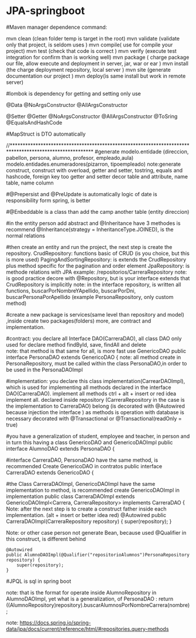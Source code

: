 # JPA-springboot

#Maven manager dependence command:

mvn clean (clean folder temp is target in the root)
mvn validate (validate only that project, is seldom uses )
mvn compile( use for compile your project)
mvn test (check that code is correct )
mvn verify (execute test integration for confirm than is working well)
mvn package ( charge package our file, allow execute and deployment in server, jar, war or ear )
mvn install (the charge deployment repository, local server )
mvn site (generate documentation our project )
mvn deploy(is same install but work in remote server)

#lombok is dependency for getting and setting only use 

@Data
@NoArgsConstructor
@AllArgsConstructor


@Setter
@Getter 
@NoArgsConstructor
@AllArgsConstructor
@ToSring
@EqualsAndHashCode

#MapStruct is DTO automatically 


//********************************************************************************************************
#generate modelo.entidade (direccion, pabellon, persona, alumno, profesor, empleado,aula)
modelo.entidades.enumeradores(pizarron, tipoempleado)
	note:generate construct, construct with overload, getter and setter, tostring, equals and hashcode, foreign key too getter and setter
	decor table and attribute, name table, name column

#@Prepersist and @PreUpdate is automatically logic of date is responsibility form spring, is better 

#@Enbeddable is a class than add the camp another table (entity direccion)

#in the entity person add abstract and @Inheritance have 3 methodes is recommend  @Inheritance(strategy = InheritanceType.JOINED), is the normal relations 

#then create an entity and run the project, the next step is create the repository.
 CrudRepository: functions basic of CRUD (is you choice, but this is more used)
PagingAndSortingRepository: is extends the CrudRepository plus method specific for the pagination and order element 
JpaRepository: is methode relations with JPA
		example: /repositorios/CarreraRepository
	note: is good practice decore with @Repository, but is your interface extends that CrudRepository is implicitly 
note: in the interface repository, is written all functions, buscarPorNombreYApellido, buscarPorDni, buscarPersonaPorApellido (example PersonaRepository, only custom method)

#create a new package is services(same level than repository and model) ,inside create two packages(folders) more, are contract and implementation.

#contract: you declare all Interface DAO(CarreraDAO), all class DAO only used for declare method 
	findById, save, findAll and delete  
	note: that method is that same for all, is more fast use GenericoDAO
public interface PersonaDAO extends GenericoDAO<Persona> {
note: all method create in PersonaRepository, must be called within the class PersonaDAO,in order to be used in the PersonaDAOImpl

#implementation: you declare this class implementation(CarrearDAOImpl), which is used for implementing all methods declared in the interface DAO(CarreraDAO).
implement all methods ctrl + alt + insert or red idea implement all.
declared inside repository (CarreraRepository in the case is the implementation to CarreraDAO) belong (is decorated with @Autowired because injection the interface )
as methods is operation with database is necessary decorated with @Transactional or @Transactional(readOnly = true)

#you have a generalization of student, employee and teacher, in person and in turn this having a class GenericoDAO and GenericoDAOImpl
public interface AlumnoDAO extends PersonaDAO {

#interface CarreraDAO, PersonaDAO have the same method, is recommended Create GenericoDAO in contratos 
public interface CarreraDAO extends GenericoDAO<Carrera> {

#the Class CarreraDAOImpl, GenericoDAOImpl have the same implementation to method, is recommended create GenericoDAOImpl in implementation 
public class CarreraDAOImpl extends GenericoDAOImpl<Carrera, CarreraRepository> implements CarreraDAO {
Note: after the next step is to create a construct father inside each implementation. (alt + insert or better idea red)
  @Autowired
    public CarreraDAOImpl(CarreraRepository repository) {
        super(repository);
    }

Note: or other case person not generate Bean, because used @Qualifier in this construct, is different behind 

    @Autowired
    public AlumnoDAOImpl(@Qualifier("repositorioAlumnos")PersonaRepository repository) {
        super(repository);
    }


#JPQL is sql in spring boot

note: that is the format for operate inside AlumnoRepository in AlumnoDAOImpl, yet what is a generalization, of PersonaDAO : 
        return ((AlumnoRepository)repository).buscarAlumnosPorNombreCarrera(nombre);

note: https://docs.spring.io/spring-data/jpa/docs/current/reference/html/#repositories.query-methods
